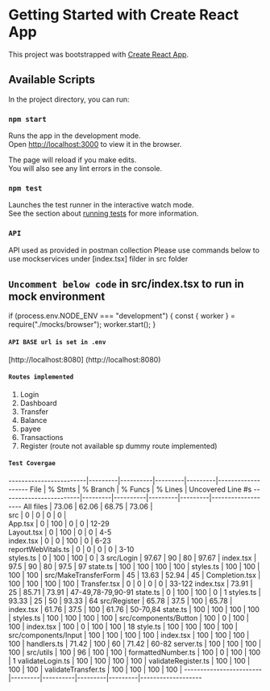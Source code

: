 # Getting Started with Create React App

This project was bootstrapped with [Create React App](https://github.com/facebook/create-react-app).

## Available Scripts

In the project directory, you can run:

### `npm start`

Runs the app in the development mode.\
Open [http://localhost:3000](http://localhost:3000) to view it in the browser.

The page will reload if you make edits.\
You will also see any lint errors in the console.

### `npm test`

Launches the test runner in the interactive watch mode.\
See the section about [running tests](https://facebook.github.io/create-react-app/docs/running-tests) for more information.

### `API`
API used as provided in postman collection
Please use commands below to use mockservices under [index.tsx] filder in src folder
## `Uncomment below code` in src/index.tsx to run in mock environment
if (process.env.NODE_ENV === "development") {
  const { worker } = require("./mocks/browser");
  worker.start();
}

#### `API BASE url is set in .env `
[http://localhost:8080] (http://localhost:8080)


#### `Routes implemented `
1. Login
2. Dashboard
3. Transfer
4. Balance
5. payee
6. Transactions
7. Register (route not available sp dummy route implemented)



#### `Test Covergae`
------------------------|---------|----------|---------|---------|-------------------
File                    | % Stmts | % Branch | % Funcs | % Lines | Uncovered Line #s 
------------------------|---------|----------|---------|---------|-------------------
All files               |   73.06 |    62.06 |   68.75 |   73.06 |                   
 src                    |       0 |        0 |       0 |       0 |                   
  App.tsx               |       0 |      100 |       0 |       0 | 12-29             
  Layout.tsx            |       0 |      100 |       0 |       0 | 4-5               
  index.tsx             |       0 |        0 |     100 |       0 | 6-23              
  reportWebVitals.ts    |       0 |        0 |       0 |       0 | 3-10              
  styles.ts             |       0 |      100 |     100 |       0 | 3
 src/Login              |   97.67 |       90 |      80 |   97.67 | 
  index.tsx             |    97.5 |       90 |      80 |    97.5 | 97
  state.ts              |     100 |      100 |     100 |     100 | 
  styles.ts             |     100 |      100 |     100 |     100 | 
 src/MakeTransferForm   |      45 |    13.63 |   52.94 |      45 | 
  Completion.tsx        |     100 |      100 |     100 |     100 | 
  Transfer.tsx          |       0 |        0 |       0 |       0 | 33-122
  index.tsx             |   73.91 |       25 |   85.71 |   73.91 | 47-49,78-79,90-91
  state.ts              |       0 |      100 |     100 |       0 | 1
  styles.ts             |   93.33 |       25 |      50 |   93.33 | 64
 src/Register           |   65.78 |     37.5 |     100 |   65.78 | 
  index.tsx             |   61.76 |     37.5 |     100 |   61.76 | 50-70,84
  state.ts              |     100 |      100 |     100 |     100 | 
  styles.ts             |     100 |      100 |     100 |     100 | 
 src/components/Button  |     100 |        0 |     100 |     100 | 
  index.tsx             |     100 |        0 |     100 |     100 | 18
  style.ts              |     100 |      100 |     100 |     100 | 
 src/components/Input   |     100 |      100 |     100 |     100 | 
  index.tsx             |     100 |      100 |     100 |     100 | 
  handlers.ts           |   71.42 |      100 |      60 |   71.42 | 60-82
  server.ts             |     100 |      100 |     100 |     100 |
 src/utils              |     100 |       96 |     100 |     100 |
  formattedNumber.ts    |     100 |        0 |     100 |     100 | 1
  validateLogin.ts      |     100 |      100 |     100 |     100 |
  validateRegister.ts   |     100 |      100 |     100 |     100 |
  validateTransfer.ts   |     100 |      100 |     100 |     100 |
------------------------|---------|----------|---------|---------|-------------------



